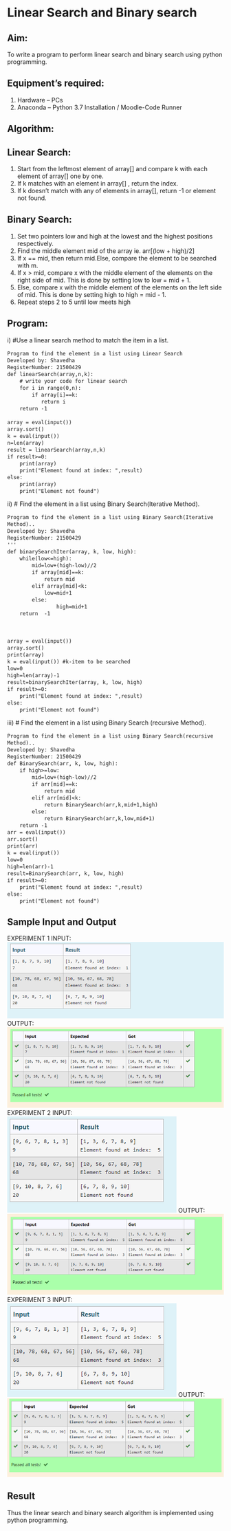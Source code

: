 # Linear Search and Binary search
## Aim:
To write a program to perform linear search and binary search using python programming.
## Equipment’s required:
1.	Hardware – PCs
2.	Anaconda – Python 3.7 Installation / Moodle-Code Runner
## Algorithm:
## Linear Search:
1.	Start from the leftmost element of array[] and compare k with each element of array[] one by one.
2.	If k matches with an element in array[] , return the index.
3.	If k doesn’t match with any of elements in array[], return -1 or element not found.
## Binary Search:
1.	Set two pointers low and high at the lowest and the highest positions respectively.
2.	Find the middle element mid of the array ie. arr[(low + high)/2]
3.	If x == mid, then return mid.Else, compare the element to be searched with m.
4.	If x > mid, compare x with the middle element of the elements on the right side of mid. This is done by setting low to low = mid + 1.
5.	Else, compare x with the middle element of the elements on the left side of mid. This is done by setting high to high = mid - 1.
6.	Repeat steps 2 to 5 until low meets high
## Program:
i)	#Use a linear search method to match the item in a list.
```
Program to find the element in a list using Linear Search
Developed by: Shavedha
RegisterNumber: 21500429
def linearSearch(array,n,k):
    # write your code for linear search
    for i in range(0,n):
        if array[i]==k:
           return i
    return -1
    
array = eval(input())
array.sort()
k = eval(input()) 
n=len(array)
result = linearSearch(array,n,k)
if result>=0:
    print(array)
    print("Element found at index: ",result)
else:
    print(array)
    print("Element not found")
```
ii)	# Find the element in a list using Binary Search(Iterative Method).
```
Program to find the element in a list using Binary Search(Iterative Method)..
Developed by: Shavedha
RegisterNumber: 21500429
'''
def binarySearchIter(array, k, low, high):
    while(low<=high):
        mid=low+(high-low)//2
        if array[mid]==k:
            return mid
        elif array[mid]<k:
            low=mid+1
        else:
                high=mid+1
    return  -1
    
    
    
array = eval(input())
array.sort()
print(array)
k = eval(input()) #k-item to be searched
low=0
high=len(array)-1
result=binarySearchIter(array, k, low, high)
if result>=0:
    print("Element found at index: ",result)
else:
    print("Element not found")
```
iii)	# Find the element in a list using Binary Search (recursive Method).
```
Program to find the element in a list using Binary Search(recursive Method)..
Developed by: Shavedha
RegisterNumber: 21500429
def BinarySearch(arr, k, low, high):
    if high>=low:
        mid=low+(high-low)//2
        if arr[mid]==k:
            return mid
        elif arr[mid]<k:
            return BinarySearch(arr,k,mid+1,high)
        else:
            return BinarySearch(arr,k,low,mid+1)
    return -1
arr = eval(input())
arr.sort()
print(arr)
k = eval(input()) 
low=0
high=len(arr)-1
result=BinarySearch(arr, k, low, high)
if result>=0:
    print("Element found at index: ",result)
else:
    print("Element not found")
```
## Sample Input and Output
EXPERIMENT 1
INPUT:
![OUTPUT](./input.png)
  OUTPUT:
![OUTPUT](./linearsearch1.png)  
EXPERIMENT 2
INPUT:
![OUTPUT](./INPUT2.png)
OUTPUT:
![OUTPUT](./linearsearch2.png)
EXPERIMENT 3
INPUT:
![otput](./inp3.png)
OUTPUT:
![output](./linexpt3.png)









## Result
Thus the linear search and binary search algorithm is implemented using python programming.